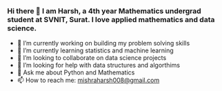 ### Hi there 👋 I am Harsh, a 4th year Mathematics undergrad student at SVNIT, Surat. I love applied mathematics and data science.

- 🔭 I’m currently working on building my problem solving skills
- 🌱 I’m currently learning statistics and machine learning
- 👯 I’m looking to collaborate on data science projects
- 🤔 I’m looking for help with data structures and algorthims
- 💬 Ask me about Python and Mathematics
- 📫 How to reach me: mishraharsh008@gmail.com
<!--
- 😄 Pronouns: ...
- ⚡ Fun fact: ...
-->
